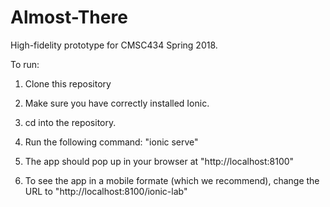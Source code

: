 # Almost-There

High-fidelity prototype for CMSC434 Spring 2018.

To run:

1. Clone this repository

2. Make sure you have correctly installed Ionic.

3. cd into the repository.

4. Run the following command: "ionic serve"

5. The app should pop up in your browser at "http://localhost:8100"

6. To see the app in a mobile formate (which we recommend), change the URL to "http://localhost:8100/ionic-lab"
